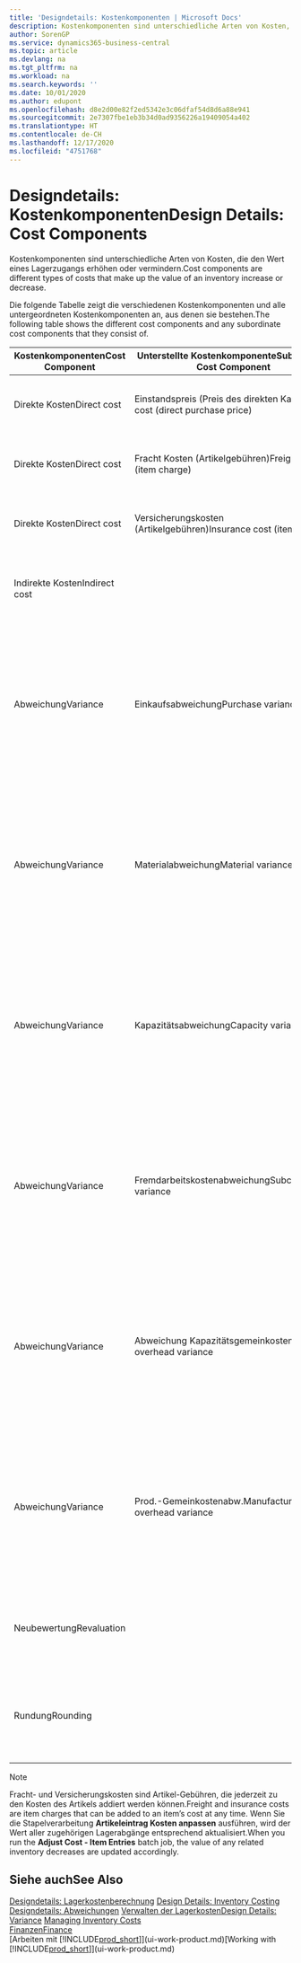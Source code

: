```yaml
---
title: 'Designdetails: Kostenkomponenten | Microsoft Docs'
description: Kostenkomponenten sind unterschiedliche Arten von Kosten, die den Wert eines Lagerzugangs erhöhen oder vermindern.
author: SorenGP
ms.service: dynamics365-business-central
ms.topic: article
ms.devlang: na
ms.tgt_pltfrm: na
ms.workload: na
ms.search.keywords: ''
ms.date: 10/01/2020
ms.author: edupont
ms.openlocfilehash: d8e2d00e82f2ed5342e3c06dfaf54d8d6a88e941
ms.sourcegitcommit: 2e7307fbe1eb3b34d0ad9356226a19409054a402
ms.translationtype: HT
ms.contentlocale: de-CH
ms.lasthandoff: 12/17/2020
ms.locfileid: "4751768"
---
```

# <a name="design-details-cost-components"></a><span data-ttu-id="774d8-103">Designdetails: Kostenkomponenten</span><span class="sxs-lookup"><span data-stu-id="774d8-103">Design Details: Cost Components</span></span>
<span data-ttu-id="774d8-104">Kostenkomponenten sind unterschiedliche Arten von Kosten, die den Wert eines Lagerzugangs erhöhen oder vermindern.</span><span class="sxs-lookup"><span data-stu-id="774d8-104">Cost components are different types of costs that make up the value of an inventory increase or decrease.</span></span>  

 <span data-ttu-id="774d8-105">Die folgende Tabelle zeigt die verschiedenen Kostenkomponenten und alle untergeordneten Kostenkomponenten an, aus denen sie bestehen.</span><span class="sxs-lookup"><span data-stu-id="774d8-105">The following table shows the different cost components and any subordinate cost components that they consist of.</span></span>  

|<span data-ttu-id="774d8-106">Kostenkomponenten</span><span class="sxs-lookup"><span data-stu-id="774d8-106">Cost Component</span></span>|<span data-ttu-id="774d8-107">Unterstellte Kostenkomponente</span><span class="sxs-lookup"><span data-stu-id="774d8-107">Subordinate Cost Component</span></span>|<span data-ttu-id="774d8-108">Description</span><span class="sxs-lookup"><span data-stu-id="774d8-108">Description</span></span>|  
|--------------------|--------------------------------|---------------------------------------|  
|<span data-ttu-id="774d8-109">Direkte Kosten</span><span class="sxs-lookup"><span data-stu-id="774d8-109">Direct cost</span></span>|<span data-ttu-id="774d8-110">Einstandspreis (Preis des direkten Kaufs)</span><span class="sxs-lookup"><span data-stu-id="774d8-110">Unit cost (direct purchase price)</span></span>|<span data-ttu-id="774d8-111">Kosten, die direkt auf das Kostenobjekt zurückzuführen sind.</span><span class="sxs-lookup"><span data-stu-id="774d8-111">Cost that can be traced to a cost object.</span></span>|  
|<span data-ttu-id="774d8-112">Direkte Kosten</span><span class="sxs-lookup"><span data-stu-id="774d8-112">Direct cost</span></span>|<span data-ttu-id="774d8-113">Fracht Kosten (Artikelgebühren)</span><span class="sxs-lookup"><span data-stu-id="774d8-113">Freight cost (item charge)</span></span>|<span data-ttu-id="774d8-114">Kosten, die direkt auf das Kostenobjekt zurückzuführen sind.</span><span class="sxs-lookup"><span data-stu-id="774d8-114">Cost that can be traced to a cost object.</span></span>|  
|<span data-ttu-id="774d8-115">Direkte Kosten</span><span class="sxs-lookup"><span data-stu-id="774d8-115">Direct cost</span></span>|<span data-ttu-id="774d8-116">Versicherungskosten (Artikelgebühren)</span><span class="sxs-lookup"><span data-stu-id="774d8-116">Insurance cost (item charge)</span></span>|<span data-ttu-id="774d8-117">Kosten, die direkt auf das Kostenobjekt zurückzuführen sind.</span><span class="sxs-lookup"><span data-stu-id="774d8-117">Cost that can be traced to a cost object.</span></span>|  
|<span data-ttu-id="774d8-118">Indirekte Kosten</span><span class="sxs-lookup"><span data-stu-id="774d8-118">Indirect cost</span></span>||<span data-ttu-id="774d8-119">Kosten, die nicht auf ein Kostenobjekt zurückzuführen sind.</span><span class="sxs-lookup"><span data-stu-id="774d8-119">Cost that cannot be traced to a cost object.</span></span>|  
|<span data-ttu-id="774d8-120">Abweichung</span><span class="sxs-lookup"><span data-stu-id="774d8-120">Variance</span></span>|<span data-ttu-id="774d8-121">Einkaufsabweichung</span><span class="sxs-lookup"><span data-stu-id="774d8-121">Purchase variance</span></span>|<span data-ttu-id="774d8-122">Der Unterschied zwischen tatsächlichen Kosten und dem Einstandspreis (fest), der nur für Artikel mit der Lagerabgangsmethode **Standard** gebucht wird.</span><span class="sxs-lookup"><span data-stu-id="774d8-122">The difference between actual and standard costs, which is only posted for items using the **Standard** costing method.</span></span>|  
|<span data-ttu-id="774d8-123">Abweichung</span><span class="sxs-lookup"><span data-stu-id="774d8-123">Variance</span></span>|<span data-ttu-id="774d8-124">Materialabweichung</span><span class="sxs-lookup"><span data-stu-id="774d8-124">Material variance</span></span>|<span data-ttu-id="774d8-125">Der Unterschied zwischen tatsächlichen Kosten und dem Einstandspreis (fest), der nur für Artikel mit der Lagerabgangsmethode **Standard** gebucht wird.</span><span class="sxs-lookup"><span data-stu-id="774d8-125">The difference between actual and standard costs, which is only posted for items using the **Standard** costing method.</span></span>|  
|<span data-ttu-id="774d8-126">Abweichung</span><span class="sxs-lookup"><span data-stu-id="774d8-126">Variance</span></span>|<span data-ttu-id="774d8-127">Kapazitätsabweichung</span><span class="sxs-lookup"><span data-stu-id="774d8-127">Capacity variance</span></span>|<span data-ttu-id="774d8-128">Der Unterschied zwischen tatsächlichen Kosten und dem Einstandspreis (fest), der nur für Artikel mit der Lagerabgangsmethode **Standard** gebucht wird.</span><span class="sxs-lookup"><span data-stu-id="774d8-128">The difference between actual and standard costs, which is only posted for items using the **Standard** costing method.</span></span>|  
|<span data-ttu-id="774d8-129">Abweichung</span><span class="sxs-lookup"><span data-stu-id="774d8-129">Variance</span></span>|<span data-ttu-id="774d8-130">Fremdarbeitskostenabweichung</span><span class="sxs-lookup"><span data-stu-id="774d8-130">Subcontracted variance</span></span>|<span data-ttu-id="774d8-131">Der Unterschied zwischen tatsächlichen Kosten und dem Einstandspreis (fest), der nur für Artikel mit der Lagerabgangsmethode **Standard** gebucht wird.</span><span class="sxs-lookup"><span data-stu-id="774d8-131">The difference between actual and standard costs, which is only posted for items using the **Standard** costing method.</span></span>|  
|<span data-ttu-id="774d8-132">Abweichung</span><span class="sxs-lookup"><span data-stu-id="774d8-132">Variance</span></span>|<span data-ttu-id="774d8-133">Abweichung Kapazitätsgemeinkosten</span><span class="sxs-lookup"><span data-stu-id="774d8-133">Capacity overhead variance</span></span>|<span data-ttu-id="774d8-134">Der Unterschied zwischen tatsächlichen Kosten und dem Einstandspreis (fest), der nur für Artikel mit der Lagerabgangsmethode **Standard** gebucht wird.</span><span class="sxs-lookup"><span data-stu-id="774d8-134">The difference between actual and standard costs, which is only posted for items using the **Standard** costing method.</span></span>|  
|<span data-ttu-id="774d8-135">Abweichung</span><span class="sxs-lookup"><span data-stu-id="774d8-135">Variance</span></span>|<span data-ttu-id="774d8-136">Prod.-Gemeinkostenabw.</span><span class="sxs-lookup"><span data-stu-id="774d8-136">Manufacturing overhead variance</span></span>|<span data-ttu-id="774d8-137">Der Unterschied zwischen tatsächlichen Kosten und dem Einstandspreis (fest), der nur für Artikel mit der Lagerabgangsmethode **Standard** gebucht wird.</span><span class="sxs-lookup"><span data-stu-id="774d8-137">The difference between actual and standard costs, which is only posted for items using the **Standard** costing method.</span></span>|  
|<span data-ttu-id="774d8-138">Neubewertung</span><span class="sxs-lookup"><span data-stu-id="774d8-138">Revaluation</span></span>||<span data-ttu-id="774d8-139">Eine Abschreibung oder ein Wertzuwachs für den aktuellen Lagerwert.</span><span class="sxs-lookup"><span data-stu-id="774d8-139">A depreciation or appreciation of the current inventory value.</span></span>|  
|<span data-ttu-id="774d8-140">Rundung</span><span class="sxs-lookup"><span data-stu-id="774d8-140">Rounding</span></span>||<span data-ttu-id="774d8-141">Restbeträge, die durch die Berechnung von Bestandsminderungen entstehen.</span><span class="sxs-lookup"><span data-stu-id="774d8-141">Residuals caused by the way in which valuation of inventory decreases are calculated.</span></span>|  

> [!NOTE]  
>  <span data-ttu-id="774d8-142">Fracht- und Versicherungskosten sind Artikel-Gebühren, die jederzeit zu den Kosten des Artikels addiert werden können.</span><span class="sxs-lookup"><span data-stu-id="774d8-142">Freight and insurance costs are item charges that can be added to an item’s cost at any time.</span></span> <span data-ttu-id="774d8-143">Wenn Sie die Stapelverarbeitung **Artikeleintrag Kosten anpassen** ausführen, wird der Wert aller zugehörigen Lagerabgänge entsprechend aktualisiert.</span><span class="sxs-lookup"><span data-stu-id="774d8-143">When you run the **Adjust Cost - Item Entries** batch job, the value of any related inventory decreases are updated accordingly.</span></span>  

## <a name="see-also"></a><span data-ttu-id="774d8-144">Siehe auch</span><span class="sxs-lookup"><span data-stu-id="774d8-144">See Also</span></span>  
 <span data-ttu-id="774d8-145">[Designdetails: Lagerkostenberechnung](design-details-inventory-costing.md) </span><span class="sxs-lookup"><span data-stu-id="774d8-145">[Design Details: Inventory Costing](design-details-inventory-costing.md) </span></span>  
 <span data-ttu-id="774d8-146">[Designdetails: Abweichungen](design-details-variance.md) [Verwalten der Lagerkosten](finance-manage-inventory-costs.md)</span><span class="sxs-lookup"><span data-stu-id="774d8-146">[Design Details: Variance](design-details-variance.md) [Managing Inventory Costs](finance-manage-inventory-costs.md)</span></span>  
 [<span data-ttu-id="774d8-147">Finanzen</span><span class="sxs-lookup"><span data-stu-id="774d8-147">Finance</span></span>](finance.md)  
 <span data-ttu-id="774d8-148">[Arbeiten mit [!INCLUDE[prod_short](includes/prod_short.md)]](ui-work-product.md)</span><span class="sxs-lookup"><span data-stu-id="774d8-148">[Working with [!INCLUDE[prod_short](includes/prod_short.md)]](ui-work-product.md)</span></span>  
